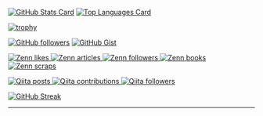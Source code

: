 <!-- ### Hi, there 👋 -->

[![GitHub Stats Card](https://github-readme-stats.vercel.app/api?username=DrLeo0&show_icons=true&count_private=true)](https://github.com/anuraghazra/github-readme-stats)
[![Top Languages Card](https://github-readme-stats.vercel.app/api/top-langs/?username=DrLeo0&count_private=true&layout=compact&langs_count=15)](https://github.com/anuraghazra/github-readme-stats)

[![trophy](https://github-profile-trophy.vercel.app/?username=DrLeo0&no-frame=true)](https://github.com/ryo-ma/github-profile-trophy)

<!-- https://github.com -->
[![GitHub followers](https://img.shields.io/github/followers/DrLeo0?label=Followers&logo=GitHub&style=social)](https://gihub.com/DrLeo0)
[![GitHub Gist](https://img.shields.io/badge/-Gist-181717.svg?logo=github&logoColor=FFFFFF)](https://gist.github.com/DrLeo0)

<!-- https://zenn.dev -->
[![Zenn likes](https://zenn.badge.nikaera.com/s/4513echo/likes?style=flat)
 ![Zenn articles](https://zenn.badge.nikaera.com/s/4513echo/articles?style=flat)
 ![Zenn followers](https://zenn.badge.nikaera.com/s/4513echo/followers?style=flat)
 ![Zenn books](https://zenn.badge.nikaera.com/s/4513echo/books?style=flat)
 ![Zenn scraps](https://zenn.badge.nikaera.com/s/4513echo/scraps?style=flat)
](https://zenn.dev/4513echo)

<!-- https://qiita.com -->
[![Qiita posts](https://qiita-badge.apiapi.app/s/4513echo/posts.svg)
 ![Qiita contributions](https://qiita-badge.apiapi.app/s/4513echo/contributions.svg)
 ![Qiita followers](https://qiita-badge.apiapi.app/s/4513echo/followers.svg)
](http://qiita.com/4513echo)

[![GitHub Streak](http://github-readme-streak-stats.herokuapp.com?user=DrLeo0&hide_border=true)](https://git.io/streak-stats)

<!--
[![Twitter followers](https://img.shields.io/twitter/follow/__echo__0?label=Followers&logo=Twitter&style=social)](https://twitter.com/__echo__0)
-->

- - - 


